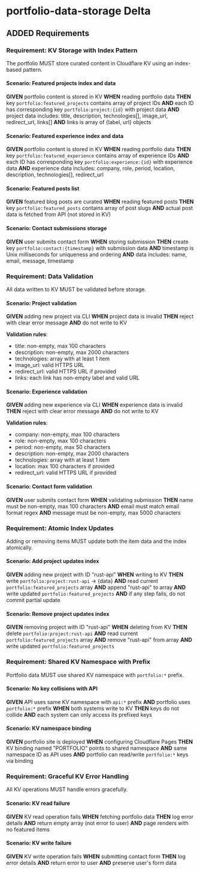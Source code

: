# portfolio-data-storage Delta

## ADDED Requirements

### Requirement: KV Storage with Index Pattern
The portfolio MUST store curated content in Cloudflare KV using an index-based pattern.

#### Scenario: Featured projects index and data
**GIVEN** portfolio content is stored in KV
**WHEN** reading portfolio data
**THEN** key `portfolio:featured_projects` contains array of project IDs
**AND** each ID has corresponding key `portfolio:project:{id}` with project data
**AND** project data includes: title, description, technologies[], image_url, redirect_url, links[]
**AND** links is array of {label, url} objects

#### Scenario: Featured experience index and data
**GIVEN** portfolio content is stored in KV
**WHEN** reading portfolio data
**THEN** key `portfolio:featured_experience` contains array of experience IDs
**AND** each ID has corresponding key `portfolio:experience:{id}` with experience data
**AND** experience data includes: company, role, period, location, description, technologies[], redirect_url

#### Scenario: Featured posts list
**GIVEN** featured blog posts are curated
**WHEN** reading featured posts
**THEN** key `portfolio:featured_posts` contains array of post slugs
**AND** actual post data is fetched from API (not stored in KV)

#### Scenario: Contact submissions storage
**GIVEN** user submits contact form
**WHEN** storing submission
**THEN** create key `portfolio:contact:{timestamp}` with submission data
**AND** timestamp is Unix milliseconds for uniqueness and ordering
**AND** data includes: name, email, message, timestamp

### Requirement: Data Validation
All data written to KV MUST be validated before storage.

#### Scenario: Project validation
**GIVEN** adding new project via CLI
**WHEN** project data is invalid
**THEN** reject with clear error message
**AND** do not write to KV

**Validation rules**:
- title: non-empty, max 100 characters
- description: non-empty, max 2000 characters
- technologies: array with at least 1 item
- image_url: valid HTTPS URL
- redirect_url: valid HTTPS URL if provided
- links: each link has non-empty label and valid URL

#### Scenario: Experience validation
**GIVEN** adding new experience via CLI
**WHEN** experience data is invalid
**THEN** reject with clear error message
**AND** do not write to KV

**Validation rules**:
- company: non-empty, max 100 characters
- role: non-empty, max 100 characters
- period: non-empty, max 50 characters
- description: non-empty, max 2000 characters
- technologies: array with at least 1 item
- location: max 100 characters if provided
- redirect_url: valid HTTPS URL if provided

#### Scenario: Contact form validation
**GIVEN** user submits contact form
**WHEN** validating submission
**THEN** name must be non-empty, max 100 characters
**AND** email must match email format regex
**AND** message must be non-empty, max 5000 characters

### Requirement: Atomic Index Updates
Adding or removing items MUST update both the item data and the index atomically.

#### Scenario: Add project updates index
**GIVEN** adding new project with ID "rust-api"
**WHEN** writing to KV
**THEN** write `portfolio:project:rust-api` → {data}
**AND** read current `portfolio:featured_projects` array
**AND** append "rust-api" to array
**AND** write updated `portfolio:featured_projects`
**AND** if any step fails, do not commit partial update

#### Scenario: Remove project updates index
**GIVEN** removing project with ID "rust-api"
**WHEN** deleting from KV
**THEN** delete `portfolio:project:rust-api`
**AND** read current `portfolio:featured_projects` array
**AND** remove "rust-api" from array
**AND** write updated `portfolio:featured_projects`

### Requirement: Shared KV Namespace with Prefix
Portfolio data MUST use shared KV namespace with `portfolio:*` prefix.

#### Scenario: No key collisions with API
**GIVEN** API uses same KV namespace with `api:*` prefix
**AND** portfolio uses `portfolio:*` prefix
**WHEN** both systems write to KV
**THEN** keys do not collide
**AND** each system can only access its prefixed keys

#### Scenario: KV namespace binding
**GIVEN** portfolio site is deployed
**WHEN** configuring Cloudflare Pages
**THEN** KV binding named "PORTFOLIO" points to shared namespace
**AND** same namespace ID as API uses
**AND** portfolio can read/write `portfolio:*` keys via binding

### Requirement: Graceful KV Error Handling
All KV operations MUST handle errors gracefully.

#### Scenario: KV read failure
**GIVEN** KV read operation fails
**WHEN** fetching portfolio data
**THEN** log error details
**AND** return empty array (not error to user)
**AND** page renders with no featured items

#### Scenario: KV write failure
**GIVEN** KV write operation fails
**WHEN** submitting contact form
**THEN** log error details
**AND** return error to user
**AND** preserve user's form data

